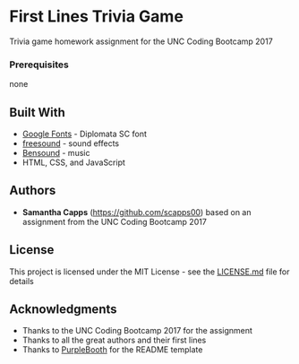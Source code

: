 # First Lines Trivia Game

Trivia game homework assignment for the UNC Coding Bootcamp 2017

### Prerequisites

none

## Built With

* [Google Fonts](https://fonts.google.com/) - Diplomata SC font
* [freesound](https://freesound.org/) - sound effects
* [Bensound](https://www.bensound.com) - music
* HTML, CSS, and JavaScript

## Authors

* **Samantha Capps** (https://github.com/scapps00) based on an assignment from the UNC Coding Bootcamp 2017

## License

This project is licensed under the MIT License - see the [LICENSE.md](LICENSE.md) file for details

## Acknowledgments

* Thanks to the UNC Coding Bootcamp 2017 for the assignment
* Thanks to all the great authors and their first lines
* Thanks to [PurpleBooth](https://gist.github.com/PurpleBooth/109311bb0361f32d87a2) for the README template

